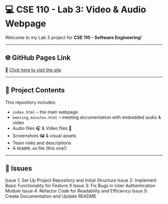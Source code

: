 # 💻 CSE 110 - Lab 3: Video & Audio Webpage

Welcome to my Lab 3 project for **CSE 110 - Software Engineering**!  

---

## 🌐 GitHub Pages Link

📍 [Click here to visit the site](https://lisafritsche.github.io/sp25-cse110-lab3/)

---

## 📁 Project Contents

This repository includes:

- `index.html` – the main webpage
- `meeting_minutes.html` – meeting documentation with embedded audio & video
- Audio files 🎧 & Video files 🎥
- Screenshots 🖼️ & visual assets
- Team roles and descriptions
- A `README.md` file (this one!)

---

## 📝 Issues

Issue 1: Set Up Project Repository and Initial Structure
Issue 2: Implement Basic Functionality for Feature X
Issue 3: Fix Bugs in User Authentication Module
Issue 4: Refactor Code for Readability and Efficiency
Issue 5: Create Documentation and Update README
